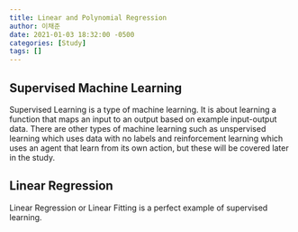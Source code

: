 ```yaml
---
title: Linear and Polynomial Regression
author: 이채준
date: 2021-01-03 18:32:00 -0500
categories: [Study]
tags: []
---
```


## Supervised Machine Learning

Supervised Learning is a type of machine learning. It is about learning a function that maps an input to an output based on example input-output data. There are other types of machine learning such as unspervised learning which uses data with no labels and reinforcement learning which uses an agent that learn from its own action, but these will be covered later in the study.

## Linear Regression

Linear Regression or Linear Fitting is a perfect example of supervised learning.
